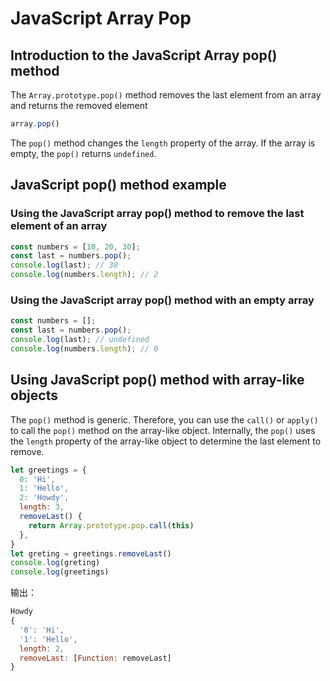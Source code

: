 # JavaScript Array Pop

## Introduction to the JavaScript Array pop() method

The `Array.prototype.pop()` method removes the last element from an array and returns the removed element

```js
array.pop()
```

The `pop()` method changes the `length` property of the array. If the array is empty, the `pop()` returns `undefined`.

## JavaScript pop() method example

### Using the JavaScript array pop() method to remove the last element of an array

```js
const numbers = [10, 20, 30];
const last = numbers.pop();
console.log(last); // 30
console.log(numbers.length); // 2
```

### Using the JavaScript array pop() method with an empty array

```js
const numbers = [];
const last = numbers.pop();
console.log(last); // undefined
console.log(numbers.length); // 0
```

## Using JavaScript pop() method with array-like objects

The `pop()` method is generic. Therefore, you can use the `call()` or `apply()` to call the `pop()` method on the array-like object. Internally, the `pop()` uses the `length` property of the array-like object to determine the last element to remove.

```js
let greetings = {
  0: 'Hi',
  1: 'Hello',
  2: 'Howdy',
  length: 3,
  removeLast() {
    return Array.prototype.pop.call(this)
  },
}
let greting = greetings.removeLast()
console.log(greting)
console.log(greetings)
```

输出：

```js
Howdy
{
  '0': 'Hi',
  '1': 'Hello',
  length: 2,
  removeLast: [Function: removeLast]   
}
```